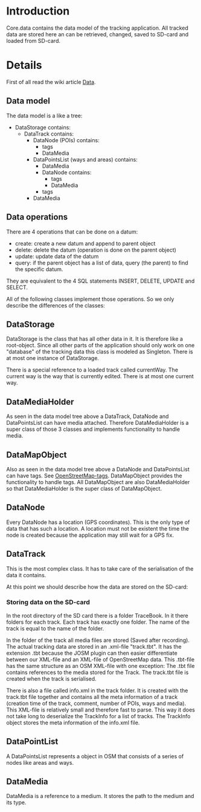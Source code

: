 # Introduction #

Core.data contains the data model of the tracking application. All tracked data are stored here an can be retrieved, changed, saved to SD-card and loaded from SD-card.

# Details #

First of all read the wiki article [Data](Data.md).

## Data model ##

The data model is a like a tree:
  * DataStorage contains:
    * DataTrack contains:
      * DataNode (POIs) contains:
        * tags
        * DataMedia
      * DataPointsList (ways and areas) contains:
        * DataMedia
        * DataNode contains:
          * tags
          * DataMedia
        * tags
      * DataMedia

## Data operations ##

There are 4 operations that can be done on a datum:
  * create: create a new datum and append to parent object
  * delete: delete the datum (operation is done on the parent object)
  * update: update data of the datum
  * query: if the parent object has a list of data, query (the parent) to find the specific datum.

They are equivalent to the 4 SQL statements INSERT, DELETE, UPDATE and SELECT.

All of the following classes implement those operations. So we only describe the differences of the classes:

## DataStorage ##
DataStorage is the class that has all other data in it. It is therefore like a root-object. Since all other parts of the application should only work on one "database" of the tracking data this class is modeled as Singleton. There is at most one instance of DataStorage.

There is a special reference to a loaded track called currentWay. The current way is the way that is currently edited. There is at most one current way.

## DataMediaHolder ##

As seen in the data model tree above a DataTrack, DataNode and DataPointsList can have media attached. Therefore DataMediaHolder is a super class of those 3 classes and implements functionality to handle media.

## DataMapObject ##

Also as seen in the data model tree above a DataNode and DataPointsList can have tags. See [OpenStreetMap-tags](http://wiki.openstreetmap.org/wiki/Tags). DataMapObject provides the functionality to handle tags. All DataMapObject are also DataMediaHolder so that DataMediaHolder is the super class of DataMapObject.

## DataNode ##

Every DataNode has a location (GPS coordinates). This is the only type of data that has such a location. A location must not be existent the time the node is created because the application may still wait for a GPS fix.

## DataTrack ##

This is the most complex class. It has to take care of the serialisation of the data it contains.

At this point we should describe how the data are stored on the SD-card:

### Storing data on the SD-card ###

In the root directory of the SD card there is a folder TraceBook. In it there folders for each track. Each track has exactly one folder. The name of the track is equal to the name of the folder.

In the folder of the track all media files are stored (Saved after recording). The actual tracking data are stored in an .xml-file "track.tbt". It has the extension .tbt because the JOSM plugin can then easier differentiate between our XML-file and an XML-file of OpenStreetMap data. This .tbt-file has the same structure as an OSM XML-file with one exception: The .tbt file contains references to the media stored for the Track. The track.tbt file is created when the track is serialised.

There is also a file called info.xml in the track folder. It is created with the track.tbt file together and contains all the meta information of a track (creation time of the track, comment, number of POIs, ways and media). This XML-file is relatively small and therefore fast to parse. This way it does not take long to deserialize the TrackInfo for a list of tracks. The TrackInfo object stores the meta information of the info.xml file.

## DataPointList ##

A DataPointsList represents a object in OSM that consists of a series of nodes like areas and ways.

## DataMedia ##

DataMedia is a reference to a medium. It stores the path to the medium and its type.